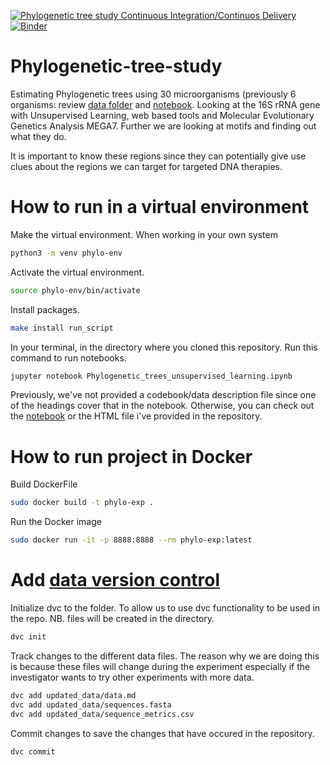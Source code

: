 [![Phylogenetic tree study Continuous Integration/Continuos Delivery](https://github.com/Shuyib/Phylogenetic-tree-study/actions/workflows/devops.yml/badge.svg)](https://github.com/Shuyib/Phylogenetic-tree-study/actions/workflows/devops.yml)
[![Binder](https://mybinder.org/badge_logo.svg)](https://mybinder.org/v2/gh/Shuyib/Phylogenetic-tree-study/HEAD)

# Phylogenetic-tree-study

Estimating Phylogenetic trees using 30 microorganisms (previously 6 organisms: review [data folder](https://github.com/Shuyib/Phylogenetic-tree-study/tree/master/data) and [notebook](https://github.com/Shuyib/Phylogenetic-tree-study/blob/master/Phylogenetic_trees_unsupervised_learning.ipynb). Looking at the 16S rRNA gene with Unsupervised Learning, web based tools and Molecular Evolutionary Genetics Analysis MEGA7. Further we are looking at motifs and finding out what they do.

It is important to know these regions since they can potentially give use clues about the regions we can target for targeted DNA therapies.

# How to run in a virtual environment   
Make the virtual environment. When working in your own system   

```bash
python3 -m venv phylo-env   
```     
Activate the virtual environment.   

```bash
source phylo-env/bin/activate   
```   

Install packages.  

```bash
make install run_script
```   

In your terminal, in the directory where you cloned this repository. Run this command to run notebooks.   

```bash
jupyter notebook Phylogenetic_trees_unsupervised_learning.ipynb
```

Previously, we've not provided a codebook/data description file since one of the headings cover that in the notebook.
Otherwise, you can check out the [notebook](https://nbviewer.jupyter.org/github/Shuyib/Phylogenetic-tree-study/blob/master/Phylogenetic_trees_unsupervised_learning.ipynb) or the HTML file 
i've provided in the repository.    

# How to run project in Docker

Build DockerFile  
```bash
sudo docker build -t phylo-exp .
```   

Run the Docker image   
```bash
sudo docker run -it -p 8888:8888 --rm phylo-exp:latest
```  

# Add [data version control](https://dvc.org/doc/install)

Initialize dvc to the folder. To allow us to use dvc functionality to be used in the repo. NB. files will be created in the directory.    

```bash
dvc init
```  

Track changes to the different data files. The reason why we are doing this is because these files will change during the experiment especially if the investigator wants to try other experiments with more data.   

```bash
dvc add updated_data/data.md
dvc add updated_data/sequences.fasta
dvc add updated_data/sequence_metrics.csv
```  

Commit changes to save the changes that have occured in the repository.     

```bash
dvc commit
```
